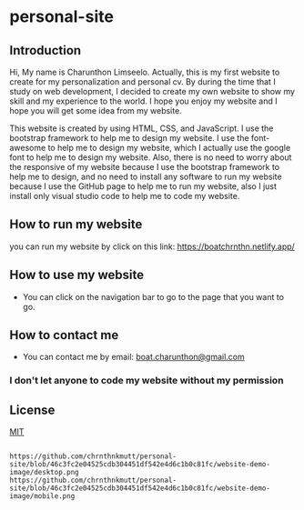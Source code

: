 # personal-site

## Introduction
Hi, My name is Charunthon Limseelo. Actually, this is my first website to create for my personalization and
personal cv. By during the time that I study on web development, I decided to create my own website to show my
skill and my experience to the world. I hope you enjoy my website and I hope you will get some idea from my website.

This website is created by using HTML, CSS, and JavaScript. I use the bootstrap framework to help me to design my website.
I use the font-awesome to help me to design my website, which I actually use the google font to help me to design my website.
Also, there is no need to worry about the responsive of my website because I use the bootstrap framework to help me to design, and
no need to install any software to run my website because I use the GitHub page to help me to run my website, also I just install only
visual studio code to help me to code my website.

## How to run my website
you can run my website by click on this link: https://boatchrnthn.netlify.app/

## How to use my website
- You can click on the navigation bar to go to the page that you want to go.

## How to contact me
- You can contact me by email: boat.charunthon@gmail.com

### I don't let anyone to code my website without my permission

## License
[MIT](https://choosealicense.com/licenses/mit/)
```

https://github.com/chrnthnkmutt/personal-site/blob/46c3fc2e04525cdb304451df542e4d6c1b0c81fc/website-demo-image/desktop.png
https://github.com/chrnthnkmutt/personal-site/blob/46c3fc2e04525cdb304451df542e4d6c1b0c81fc/website-demo-image/mobile.png